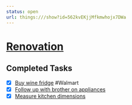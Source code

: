 ```yaml
---
status: open
url: things:///show?id=562kvEKjjMfkmwhojx7DWa
---
```


# [Renovation](things:///show?id=562kvEKjjMfkmwhojx7DWa)

## Completed Tasks

- [x] [Buy wine fridge](things:///show?id=6w5pTWB6JuVx5agvXgichs) #Walmart
- [x] [Follow up with brother on appliances](things:///show?id=QQum3u2KuENcKeZgrJLzz1)
- [x] [Measure kitchen dimensions](things:///show?id=K5EKqt1zhxgbK1qFXQxQL)